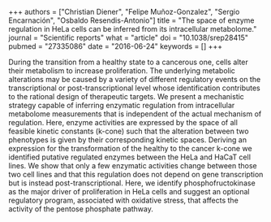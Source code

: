 +++
authors = ["Christian Diener", "Felipe Muñoz-Gonzalez", "Sergio Encarnación", "Osbaldo Resendis-Antonio"]
title = "The space of enzyme regulation in HeLa cells can be inferred from its intracellular metabolome."
journal = "Scientific reports"
what = "article"
doi = "10.1038/srep28415"
pubmed = "27335086"
date = "2016-06-24"
keywords = []
+++

During the transition from a healthy state to a cancerous one, cells alter their metabolism to increase proliferation. The underlying metabolic alterations may be caused by a variety of different regulatory events on the transcriptional or post-transcriptional level whose identification contributes to the rational design of therapeutic targets. We present a mechanistic strategy capable of inferring enzymatic regulation from intracellular metabolome measurements that is independent of the actual mechanism of regulation. Here, enzyme activities are expressed by the space of all feasible kinetic constants (k-cone) such that the alteration between two phenotypes is given by their corresponding kinetic spaces. Deriving an expression for the transformation of the healthy to the cancer k-cone we identified putative regulated enzymes between the HeLa and HaCaT cell lines. We show that only a few enzymatic activities change between those two cell lines and that this regulation does not depend on gene transcription but is instead post-transcriptional. Here, we identify phosphofructokinase as the major driver of proliferation in HeLa cells and suggest an optional regulatory program, associated with oxidative stress, that affects the activity of the pentose phosphate pathway.